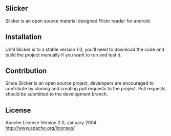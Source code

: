 ## Slicker

Slicker is an open source material designed Flickr reader for android.

## Installation

Until Slicker is to a stable version 1.0, you'll need to download the code and build the project manually if you want to run and test it.

## Contribution

Since Slicker is an open source project, developers are encouraged to contribute by cloning and creating pull requests to the project.
Pull requests should be submitted to the development branch.

## License

Apache License Version 2.0, January 2004
http://www.apache.org/licenses/
